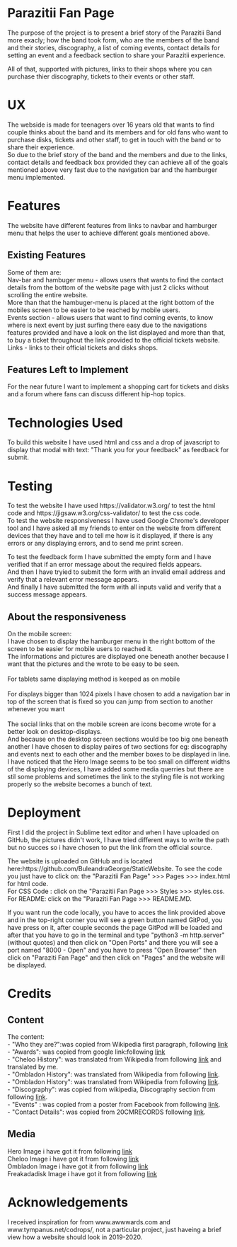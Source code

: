 <h1>Parazitii Fan Page</h1>

<p>The purpose of the project is to present a brief story of the Parazitii Band more exacly; how the band took form,
who are the members of the band and their stories, discography, a list of coming events, 
contact details for setting an event and a feedback section to share your Parazitii experience.<br>

All of that, supported with pictures, links to their shops where you can purchase thier discography, 
tickets to their events or other staff.
</p>

<h1>UX</h1>
<p>
The webside is made for teenagers over 16 years old that wants to find couple thinks about the band and its 
members and for old fans who want to purchase disks, tickets and other staff, to get in touch with the band 
or to share their experience.<br>
So due to the brief story of the band and the members and due to the links, contact details and feedback 
box provided they can achieve all of the goals mentioned above very fast due to the navigation bar and the hamburger menu implemented.
</p>
<h1>Features</h1>
<p>
The website have different features from links to navbar and hamburger menu that helps the user to achieve different goals mentioned above.
<h2>Existing Features</h2>
<p>
Some of them are:<br>
Nav-bar and hambuger menu - allows users that wants to find the contact details from the bottom of the website page with just 2 clicks without scrolling the entire website.<br>
More than that the hambuger-menu is placed at the right bottom of the mobiles screen to be easier to be reached by mobile users.<br>
Events section - allows users that want to find coming events, to know where is next event by just surfing there easy due to the navigations features provided and have
a look on the list displayed and more than that, to buy a ticket throughout the link provided to the official tickets website.<br>
Links - links to their official tickets and disks shops.
</p>

<h2>Features Left to Implement</h2>
<p>
For the near future I want to implement a shopping cart for tickets and disks and a forum where fans can discuss different hip-hop topics.
</p>
<h1>Technologies Used</h1>
<p>
To build this website I have used html and css and a drop of javascript to display that modal with text: "Thank you for your feedback" as feedback for submit.
</p>
<h1>Testing</h1>
<p>
To test the website I have used https://validator.w3.org/ to test the html code and https://jigsaw.w3.org/css-validator/ to test the css code. <br>
To test the website responsiveness I have used Google Chrome's developer tool and I have asked all my friends to enter on the website from different
devices that they have and to tell me how is it displayed, if there is any errors or any displaying errors, 
and to send me print screen.
</p>
<p>
To test the feedback form I have submitted the empty form and I have verified that if an error message about the required fields appears.<br>
And then I have tryied to submit the form with an invalid email address and verify that a relevant error message appears.<br>
And finally I have submitted the form with all inputs valid and verify that a success message appears.<br>
</p>
<h2>About the responsiveness</h2>
<p>
On the mobile screen:<br>
I have chosen to display the hamburger menu in the right bottom of the screen to be easier for mobile users
to reached it.<br> 
The informations and pictures are displayed one beneath another because I want that the pictures and the wrote to be easy to be seen.<br><br>
For tablets same displaying method is keeped as on mobile<br><br>
For displays bigger than 1024 pixels I have chosen to add a navigation bar in top of the screen that is fixed so you can jump from section to another
whenever you want<br><br>
The social links that on the mobile screen are icons become wrote for a better look on desktop-displays.<br>
And because on the desktop screen sections would be too big one beneath another
I have chosen to display paires of two sections for eg: discography and events next to each other and the member boxes to be displayed in line.<br>
I have noticed that the Hero Image seems to be too small on different widths of the displaying devices, I have added some media querries but there are stil some problems and
sometimes the link to the styling file is not working properly so the website becomes a bunch of text.
</p>
<h1>Deployment</h1>
<p>
First I did the project in Sublime text editor and when I have uploaded on GitHub, the pictures didn't work, I have tried different ways to write the path but no succes so i have chosen to put 
the link from the official source.
</p>
<p>
The website is uploaded on GitHub and is located here:https://github.com/BuleandraGeorge/StaticWebsite.
To see the code you just have to click on: the "Parazitii Fan Page" >>> Pages >>> index.html for html code.<br>
For CSS Code : click on the "Parazitii Fan Page >>> Styles >>> styles.css.<br>
For README: click on the "Paraziti Fan Page >>> README.MD.<br>
</p>
<p>
If you want run the code locally, you have to acces the link provided above and in the top-right corner you will see a green button
named GitPod, you have press on it, after couple seconds the page GitPod will be loaded and after that you have to go in the terminal and type "python3 -m http.server" (without quotes)
and then click on "Open Ports" and there you will see a port named "8000 - Open" and you have to press "Open Browser" then click on "Paraziti Fan Page" and then click on "Pages" and
the website will be displayed.
</p>
<h1>Credits</h1>
<h2>Content</h2>
<p>
The content:<br>
    - "Who they are?":was copied from Wikipedia first paragraph, following <a href="https://en.wikipedia.org/wiki/Parazi%C8%9Bii." target="_blank">link</a><br>
    - "Awards": was copied from google link:following <a href="https://www.google.com/search?sxsrf=ALeKk021SgMnLY0EDO1QWGo_FD3uvzFdpg:1583422776955&q=parazi%C8%9Bii+nominaliz%C4%83ri&stick=H4sIAAAAAAAAAOPgE
    -LUz9U3MDXIik_SUspOttJPLE8sSoGQ8eWZeXmpRVZ5-bmZeYklmfl5xYtYJQoSixKrMk_MzsxUgEjkZFYdaS7KBABbvoyGTAAAAA&sa=X&ved=2ahUKEwjl-pjB1YPoAhWTTRUIHUHUC-wQ6BMoADAcegQIEBAC&sxsrf=ALeKk021SgMnLY0EDO1QWGo_FD3uvzFdpg:
    1583422776955&biw=1366&bih=625" target="_blank">link</a><br>
    - "Cheloo History": was translated from Wikipedia from following <a href="https://ro.wikipedia.org/wiki/Cheloo" target="_blank">link</a> and translated by me.<br>
    - "Ombladon History": was translated from Wikipedia from following <a href="https://ro.wikipedia.org/wiki/Ombladon" target="_blank">link</a>.<br>
    - "Ombladon History": was translated from Wikipedia from following <a href="https://ro.wikipedia.org/wiki/Freakadadisk" target="_blank">link</a>.<br>
    - "Discography": was copied from wikipedia, Discography section from following <a href="https://ro.wikipedia.org/wiki/Parazi%C8%9Bii" target="_blank">link</a>.<br>
    - "Events" : was copied from a poster from Facebook from following <a href="https://www.facebook.com/ParazitiiOfficial/photos/a.317638004968942/2830038613728856/?type=3&theater" target="_blank">link</a>.<br>
    - "Contact Details": was copied from 20CMRECORDS following  <a href="http://www.20cmrecords.com/contact" target="_blank">link</a>.<br>
</p>
<h2>Media</h2>
<p>
 Hero Image i have got it from following <a href="http://s1.ziareromania.ro/?mmid=e82b655d25ac8e8326" target="_blank">link</a><br>
 Cheloo Image i have got it from following <a href="https://www.romania-insider.com/sites/default/files/styles/article_large_image/public/featured_images/cheloo.jpg" target="_blank">link</a><br>
 Ombladon Image i have got it from following <a href="https://img.discogs.com/-5o_td5jXfHRCJwsGCxNOMmyGkQ=/600x600/smart/filters:strip_icc():format(jpeg):mode_rgb():quality(90)/discogs-images/A-551894-1481027309-2497.jpeg.jpg" target="_blank">link</a><br>
 Freakadadisk Image i have got it from following <a href="https://storage0.dms.mpinteractiv.ro/media/1/381/17167/1080367/3/para-freaka2.jpg" target="_blank">link</a><br>
</p>
<h1>Acknowledgements</h1>
<p>
I received inspiration for from www.awwwards.com and www.tympanus.net/codrops/, not a particular project, just haveing a brief view how a website should look in 2019-2020.
</p>